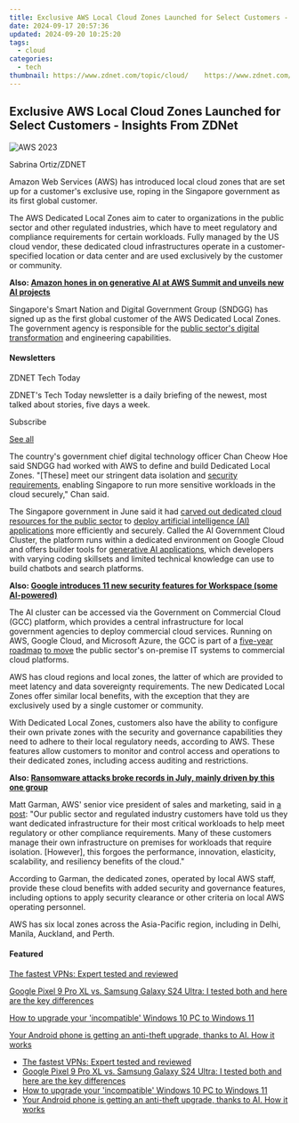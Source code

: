 ```yaml
---
title: Exclusive AWS Local Cloud Zones Launched for Select Customers - Insights From ZDNet
date: 2024-09-17 20:57:36
updated: 2024-09-20 10:25:20
tags:
  - cloud
categories:
  - tech
thumbnail: https://www.zdnet.com/topic/cloud/    https://www.zdnet.com/a/img/resize/ef74b50d8073175dd43904f61306541a704520fa/2023/07/26/555753b7-65f1-4cac-b013-6d5c50a28bfc/img-7865.jpg?width=170&height=96&fit=crop&auto=webp
---
```


## Exclusive AWS Local Cloud Zones Launched for Select Customers - Insights From ZDNet

![AWS 2023](https://www.zdnet.com/a/img/resize/d5ec2e3a59753b559106de50a63fef2157b2bf96/2023/07/26/555753b7-65f1-4cac-b013-6d5c50a28bfc/img-7865.jpg?auto=webp&width=1280)

Sabrina Ortiz/ZDNET

Amazon Web Services (AWS) has introduced local cloud zones that are set up for a customer's exclusive use, roping in the Singapore government as its first global customer. 

The AWS Dedicated Local Zones aim to cater to organizations in the public sector and other regulated industries, which have to meet regulatory and compliance requirements for certain workloads. Fully managed by the US cloud vendor, these dedicated cloud infrastructures operate in a customer-specified location or data center and are used exclusively by the customer or community. 

**Also: [Amazon hones in on generative AI at AWS Summit and unveils new AI projects](https://www.zdnet.com/article/aws-hones-in-on-generative-ai-at-summit-and-unveils-new-ai-projects-here-are-the-highlights/)**

Singapore's Smart Nation and Digital Government Group (SNDGG) has signed up as the first global customer of the AWS Dedicated Local Zones. The government agency is responsible for the [public sector's digital transformation](https://www.zdnet.com/article/singapore-wants-widespread-ai-use-in-smart-nation-drive/) and engineering capabilities. 

#### Newsletters

ZDNET Tech Today

ZDNET's Tech Today newsletter is a daily briefing of the newest, most talked about stories, five days a week.

 Subscribe

[See all](https://www.zdnet.com/newsletters/)

The country's government chief digital technology officer Chan Cheow Hoe said SNDGG had worked with AWS to define and build Dedicated Local Zones. "\[These\] meet our stringent data isolation and [security requirements](https://www.zdnet.com/article/singapore-government-sees-rise-in-security-incidents-amid-increased-data-sharing/), enabling Singapore to run more sensitive workloads in the cloud securely," Chan said. 

The Singapore government in June said it had [carved out dedicated cloud resources for the public sector](https://www.zdnet.com/article/singapore-puts-ai-on-the-cloud-to-boost-public-sector-deployment/) to [deploy artificial intelligence (AI) applications](https://www.zdnet.com/article/singapore-launches-national-ai-schemes-adds-133m-investment-to-research/) more efficiently and securely. Called the AI Government Cloud Cluster, the platform runs within a dedicated environment on Google Cloud and offers builder tools for [generative AI applications](https://www.zdnet.com/article/singapore-looks-for-generative-ai-use-cases-with-sandbox-options/), which developers with varying coding skillsets and limited technical knowledge can use to build chatbots and search platforms. 

**Also: [Google introduces 11 new security features for Workspace (some AI-powered)](https://www.zdnet.com/article/google-introduces-11-new-security-features-for-workspace-some-ai-powered/)**

The AI cluster can be accessed via the Government on Commercial Cloud (GCC) platform, which provides a central infrastructure for local government agencies to deploy commercial cloud services. Running on AWS, Google Cloud, and Microsoft Azure, the GCC is part of a [five-year roadmap](https://www.developer.tech.gov.sg/products/categories/infrastructure-and-hosting/government-on-commercial-cloud/overview) [to move](https://www.zdnet.com/article/singapore-government-pushes-on-with-cloud-migration/) the public sector's on-premise IT systems to commercial cloud platforms. 

AWS has cloud regions and local zones, the latter of which are provided to meet latency and data sovereignty requirements. The new Dedicated Local Zones offer similar local benefits, with the exception that they are exclusively used by a single customer or community. 

With Dedicated Local Zones, customers also have the ability to configure their own private zones with the security and governance capabilities they need to adhere to their local regulatory needs, according to AWS. These features allow customers to monitor and control access and operations to their dedicated zones, including access auditing and restrictions.

**Also: [Ransomware attacks broke records in July, mainly driven by this one group](https://www.zdnet.com/article/ransomware-attacks-broke-records-in-july-mainly-driven-by-this-one-group/)**

Matt Garman, AWS' senior vice president of sales and marketing, said in [a post](https://buy.geni.us/Proxy.ashx?TSID=368250&GR%5FURL=https%3A%2F%2Faws.amazon.com%2Fblogs%2Fsecurity%2Faws-digital-sovereignty-pledge-announcing-new-dedicated-infrastructure-options%2F%3Ftag%3Dzd-buy-button-20%26ascsubtag%3D%5F%5FCOM%5FCLICK%5FID%5F%5F%7C8670197c-0394-47f2-8b22-227e5b03e97b%7Cdtp&dtb=1): "Our public sector and regulated industry customers have told us they want dedicated infrastructure for their most critical workloads to help meet regulatory or other compliance requirements. Many of these customers manage their own infrastructure on premises for workloads that require isolation. \[However\], this forgoes the performance, innovation, elasticity, scalability, and resiliency benefits of the cloud."

According to Garman, the dedicated zones, operated by local AWS staff, provide these cloud benefits with added security and governance features, including options to apply security clearance or other criteria on local AWS operating personnel. 

AWS has six local zones across the Asia-Pacific region, including in Delhi, Manila, Auckland, and Perth.

#### Featured

[The fastest VPNs: Expert tested and reviewed](https://www.zdnet.com/article/fastest-vpn/ "The fastest VPNs: Expert tested and reviewed")

[Google Pixel 9 Pro XL vs. Samsung Galaxy S24 Ultra: I tested both and here are the key differences](https://www.zdnet.com/article/google-pixel-9-pro-xl-vs-samsung-galaxy-s24-ultra/ "Google Pixel 9 Pro XL vs. Samsung Galaxy S24 Ultra: I tested both and here are the key differences")

[How to upgrade your 'incompatible' Windows 10 PC to Windows 11](https://www.zdnet.com/article/how-to-upgrade-your-incompatible-windows-10-pc-to-windows-11/ "How to upgrade your 'incompatible' Windows 10 PC to Windows 11")

[Your Android phone is getting an anti-theft upgrade, thanks to AI. How it works](https://www.zdnet.com/article/your-android-phone-is-getting-an-anti-theft-upgrade-thanks-to-ai-how-it-works/ "Your Android phone is getting an anti-theft upgrade, thanks to AI. How it works")

* [The fastest VPNs: Expert tested and reviewed](https://www.zdnet.com/article/fastest-vpn/ "The fastest VPNs: Expert tested and reviewed")
* [Google Pixel 9 Pro XL vs. Samsung Galaxy S24 Ultra: I tested both and here are the key differences](https://www.zdnet.com/article/google-pixel-9-pro-xl-vs-samsung-galaxy-s24-ultra/ "Google Pixel 9 Pro XL vs. Samsung Galaxy S24 Ultra: I tested both and here are the key differences")
* [How to upgrade your 'incompatible' Windows 10 PC to Windows 11](https://www.zdnet.com/article/how-to-upgrade-your-incompatible-windows-10-pc-to-windows-11/ "How to upgrade your 'incompatible' Windows 10 PC to Windows 11")
* [Your Android phone is getting an anti-theft upgrade, thanks to AI. How it works](https://www.zdnet.com/article/your-android-phone-is-getting-an-anti-theft-upgrade-thanks-to-ai-how-it-works/ "Your Android phone is getting an anti-theft upgrade, thanks to AI. How it works")

<ins class="adsbygoogle"
     style="display:block"
     data-ad-format="autorelaxed"
     data-ad-client="ca-pub-7571918770474297"
     data-ad-slot="1223367746"></ins>



<ins class="adsbygoogle"
     style="display:block"
     data-ad-client="ca-pub-7571918770474297"
     data-ad-slot="8358498916"
     data-ad-format="auto"
     data-full-width-responsive="true"></ins>
